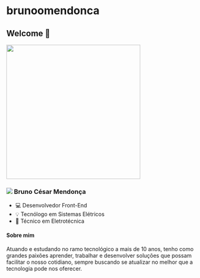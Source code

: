 # brunoomendonca

## Welcome :speech_balloon: 



<img width="350px" src="https://camo.githubusercontent.com/dfb42ac5b1b8a20d93b0dff4aca172a0c31d0c0ed79ee6881d4879c2f4080f99/68747470733a2f2f7468756d62732e6766796361742e636f6d2f466c61776c6573734661696e7442756c6c2e77656270" />



###  [<img src="https://img.icons8.com/color/30/000000/linkedin.png">](https://www.linkedin.com/in/brunopmendonca/) Bruno César Mendonça
- 💻 Desenvolvedor Front-End
- :bulb: Tecnólogo em Sistemas Elétricos
- 🗼 Técnico em Eletrotécnica 



#### Sobre mim

Atuando e estudando no ramo tecnológico a mais de 10 anos, tenho como grandes paixões aprender, trabalhar e desenvolver soluções que possam facilitar o nosso cotidiano, sempre buscando se atualizar no melhor que a tecnologia pode nos oferecer.
